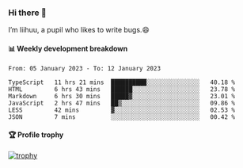 ### Hi there 👋
I’m liihuu, a pupil who likes to write bugs.😄


#### 📊 Weekly development breakdown
<!--START_SECTION:waka-->

```text
From: 05 January 2023 - To: 12 January 2023

TypeScript   11 hrs 21 mins  ██████████░░░░░░░░░░░░░░░   40.18 %
HTML         6 hrs 43 mins   ██████░░░░░░░░░░░░░░░░░░░   23.78 %
Markdown     6 hrs 30 mins   █████▓░░░░░░░░░░░░░░░░░░░   23.01 %
JavaScript   2 hrs 47 mins   ██▒░░░░░░░░░░░░░░░░░░░░░░   09.86 %
LESS         42 mins         ▓░░░░░░░░░░░░░░░░░░░░░░░░   02.53 %
JSON         7 mins          ░░░░░░░░░░░░░░░░░░░░░░░░░   00.42 %
```

<!--END_SECTION:waka-->

#### 🏆 Profile trophy
[![trophy](https://github-profile-trophy.vercel.app/?username=liihuu&margin-w=16&margin-h=16&rank=-C,-B)]()

<!--
**liihuu/liihuu** is a ✨ _special_ ✨ repository because its `README.md` (this file) appears on your GitHub profile.

Here are some ideas to get you started:

- 🔭 I’m currently working on ...
- 🌱 I’m currently learning ...
- 👯 I’m looking to collaborate on ...
- 🤔 I’m looking for help with ...
- 💬 Ask me about ...
- 📫 How to reach me: ...
- 😄 Pronouns: ...
- ⚡ Fun fact: ...
-->
